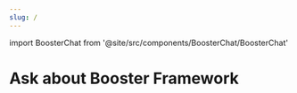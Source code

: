 ```yaml
---
slug: /
---
```


import BoosterChat from '@site/src/components/BoosterChat/BoosterChat'

# Ask about Booster Framework

<BoosterChat/>